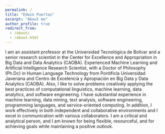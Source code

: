 ```yaml
---
permalink: /
title: "Edwin Puertas"
excerpt: "About me"
author_profile: true
redirect_from: 
  - /about/
  - /about.html
---
```

I am an assistant professor at the Universidad Tecnológica de Bolívar and a senior research scientist in the Center for Excellence and Appropriation in Big Data and Data Analytics (CAOBA). Experienced Machine Learning and Artificial Intelligence Research Scientist, with a Doctor of Philosophy (Ph.Dc) in Human Language Technology from Pontificia Universidad Javeriana and Centro de Excelencia y Apropiación en Big Data y Data Analytics (CAOBA). Also, I like to solve problems creatively applying the best practices of computational linguistics, machine learning, data analytics, and software engineering. I have substantial experience in machine learning, data mining, text analysis, software engineering, programming languages, and service-oriented computing. In addition, I work effectively in both independent and collaborative environments and I excel in communication with various collaborators. I am a critical and analytical person, and I am known for being flexible, resourceful, and for achieving goals while maintaining a positive outlook. 
